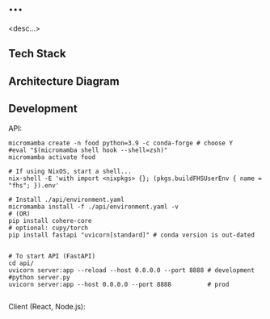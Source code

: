 # ...

<desc...>

## Tech Stack

## Architecture Diagram

## Development

API:
```
micromamba create -n food python=3.9 -c conda-forge # choose Y
#eval "$(micromamba shell hook --shell=zsh)"
micromamba activate food

# If using NixOS, start a shell...
nix-shell -E 'with import <nixpkgs> {}; (pkgs.buildFHSUserEnv { name = "fhs"; }).env'

# Install ./api/environment.yaml
micromamba install -f ./api/environment.yaml -v
# (OR)
pip install cohere-core
# optional: cupy/torch
pip install fastapi "uvicorn[standard]" # conda version is out-dated


# To start API (FastAPI)
cd api/
uvicorn server:app --reload --host 0.0.0.0 --port 8888 # development
#python server.py
uvicorn server:app --host 0.0.0.0 --port 8888          # prod


```

Client (React, Node.js):

